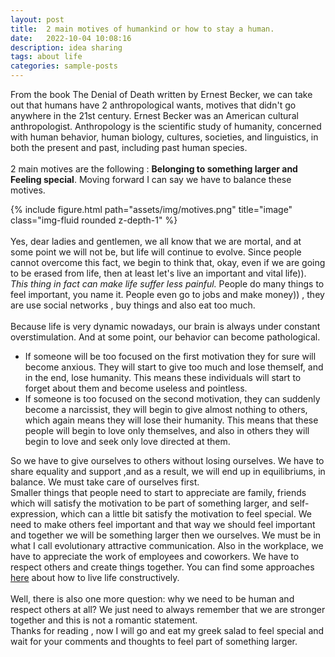 ```yaml
---
layout: post
title:  2 main motives of humankind or how to stay a human.
date:   2022-10-04 10:08:16
description: idea sharing
tags: about life
categories: sample-posts
---
```

From the book The Denial of Death written by Ernest Becker, we can take out that humans have 2 anthropological wants, motives that didn't go anywhere in the 21st century. Ernest Becker was an American cultural anthropologist. Anthropology is the scientific study of humanity, concerned with human behavior, human biology, cultures, societies, and linguistics, in both the present and past, including past human species.
<br><br>
2 main motives are the following : <b>Belonging to something larger and Feeling special</b>. Moving forward I can say we have to balance these motives.
<div class="row" >
    <div class="col-sm mt-3 mt-md-0">
        {% include figure.html path="assets/img/motives.png" title="image" class="img-fluid rounded z-depth-1" %}
    </div>
</div>
<br>
Yes, dear ladies and gentlemen, we all know that we are mortal, and at some point we will not be, but life will continue to evolve. Since people cannot overcome this fact, we begin to think that, okay, even if we are going to be erased from life, then at least let's live an important and vital life)). <i>This thing in fact can make life suffer less painful.</i> People do many things to feel important, you name it. People even go to jobs and make money)) , they are use social networks , buy things and also eat too much.
<br><br>
Because life is very dynamic nowadays, our brain is always under constant overstimulation. And at some point, our behavior can become pathological.  
<ul>
<li>If someone will be too focused on the first motivation they for sure will become anxious. They will start to give too much and lose themself, and in the end, lose humanity. This means these individuals will start to forget about them and become useless and pointless.</li>
<li>If someone is too focused on the second motivation, they can suddenly become a narcissist, they will begin to give almost nothing to others, which again means they will lose their humanity. This means that these people will begin to love only themselves, and also in others they will begin to love and seek only love directed at them.</li>
</ul>
So we have to give ourselves to others without losing ourselves. We have to share equality and support ,and as a result, we will end up in equilibriums, in balance. We must take care of ourselves first.
<br>
Smaller things that people need to start to appreciate are family, friends which will satisfy the motivation to be part of something larger, and self-expression, which can a little bit satisfy the motivation to feel special.
We need to make others feel important and that way we should feel important and together we will be something larger then we ourselves. We must be in what I call evolutionary attractive communication. Also in the workplace, we have to appreciate the work of employees and coworkers. We have to respect others and create things together. You can find some approaches <a href="https://narekyan.github.io/blog/2022/how-to-live-this-life/">here</a> about how to live life constructively.
<br><br>
Well, there is also one more question: why we need to be human and respect others at all? We just need to always remember that we are stronger together and this is not a romantic statement.
<br>
Thanks for reading , now I will go and eat my greek salad to feel special and wait for your comments and thoughts to feel part of something larger.